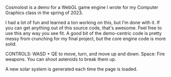 Cosmolost is a demo for a WebGL game engine I wrote for my Computer Graphics class in the spring of 2023.

I had a lot of fun and learned a ton working on this, but I'm done with it. If you can get anything out of this source code, that's awesome. Feel free to use this any way you see fit.
A good bit of the demo-centric code is pretty messy from crunching for my final project, but the core engine code is more solid.

CONTROLS:
WASD + QE to move, turn, and move up and down.
Space: Fire weapons. You can shoot asteroids to break them up.

A new solar system is generated each time the page is loaded.
